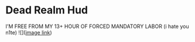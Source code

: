 # Dead Realm Hud

I'M FREE FROM MY 13+ HOUR OF FORCED MANDATORY LABOR (i hate you n1te)
![]([image link](https://cdn.discordapp.com/attachments/849343975714586721/1277484980821557309/togif.gif?ex=66ddd0d9&is=66dc7f59&hm=6fcc635a22ef34dc8b233e00f344f9e803a230bd33b8a8c3462b0d7f9738e4bc&))
